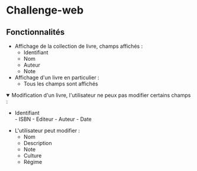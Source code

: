 # Challenge-web

## Fonctionnalités 

- Affichage de la collection de livre, champs affichés : 
    - Identifiant
    - Nom
    - Auteur
    - Note
- Affichage d'un livre en particulier : 
    - Tous les champs sont affichés

<details open>
  <summary>Modification d'un livre, l'utilisateur ne peux pas modifier certains champs : </summary>
    <ul>
     <li>Identifiant</li>
    - ISBN
    - Editeur
    - Auteur
    - Date
</details>

- L'utilisateur peut modifier : 
    - Nom
    - Description
    - Note
    - Culture 
    - Régime
